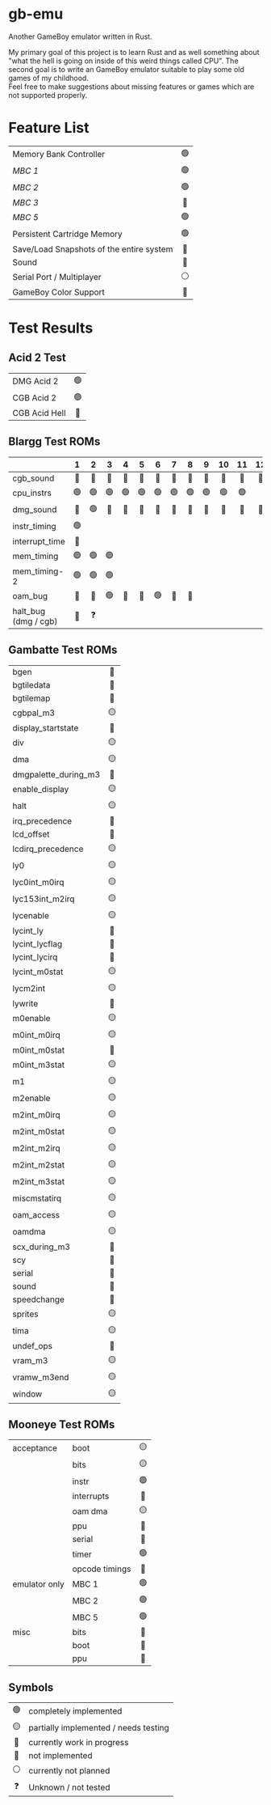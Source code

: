 # gb-emu

Another GameBoy emulator written in Rust.

My primary goal of this project is to learn Rust and as well something about "what the hell is going on inside of this weird things called CPU".
The second goal is to write an GameBoy emulator suitable to play some old games of my childhood.  
Feel free to make suggestions about missing features or games which are not supported properly.

# Feature List

|                                          |     |
|:-----------------------------------------|:---:|
| Memory Bank Controller                   | 🟢  |
| *MBC 1*                                  | 🟢  |
| *MBC 2*                                  | 🟢  |
| *MBC 3*                                  | 🔴  |
| *MBC 5*                                  | 🟢  |
| Persistent Cartridge Memory              | 🟢  |
| Save/Load Snapshots of the entire system | 🔴  |
| Sound                                    | 🔴  |
| Serial Port / Multiplayer                |  ⚪  |
| GameBoy Color Support                    | 🔵  |


# Test Results

## Acid 2 Test

|               |     |
|---------------|:---:|
| DMG Acid 2    | 🟢  |
| CGB Acid 2    | 🟢  |
| CGB Acid Hell | 🔴  |

## Blargg Test ROMs

|                      |  1  |  2  |  3  |  4  |  5  |  6  |  7  |  8  |  9  | 10  | 11  | 12  |
|----------------------|:---:|:---:|:---:|:---:|:---:|:---:|:---:|:---:|:---:|:---:|:---:|:---:|
| cgb_sound            | 🔴  | 🔴  | 🔴  | 🔴  | 🔴  | 🔴  | 🔴  | 🔴  | 🔴  | 🔴  | 🔴  | 🔴  |
| cpu_instrs           | 🟢  | 🟢  | 🟢  | 🟢  | 🟢  | 🟢  | 🟢  | 🟢  | 🟢  | 🟢  | 🟢  |     |
| dmg_sound            | 🔴  | 🟢  | 🔴  | 🔴  | 🔴  | 🔴  | 🔴  | 🔴  | 🔴  | 🔴  | 🔴  | 🔴  |
| instr_timing         | 🟢  |     |     |     |     |     |     |     |     |     |     |     |
| interrupt_time       | 🔴  |     |     |     |     |     |     |     |     |     |     |     |
| mem_timing           | 🟢  | 🟢  | 🟢  |     |     |     |     |     |     |     |     |     |
| mem_timing-2         | 🟢  | 🟢  | 🟢  |     |     |     |     |     |     |     |     |     |
| oam_bug              | 🔴  | 🔴  | 🟢  | 🔴  | 🔴  | 🟢  | 🔴  | 🔴  |     |     |     |     |
| halt_bug (dmg / cgb) | 🔴  |  ❓  |     |     |     |     |     |     |     |     |     |     |

## Gambatte Test ROMs

|                      |     |
|----------------------|:---:|
| bgen                 | 🔴  |
| bgtiledata           | 🔴  |
| bgtilemap            | 🔴  |
| cgbpal_m3            | 🟡  |
| display_startstate   | 🔴  |
| div                  | 🟡  |
| dma                  | 🟡  |
| dmgpalette_during_m3 | 🔴  |
| enable_display       | 🟡  |
| halt                 | 🟡  |
| irq_precedence       | 🔴  |
| lcd_offset           | 🔴  |
| lcdirq_precedence    | 🟡  |
| ly0                  | 🟡  |
| lyc0int_m0irq        | 🟡  |
| lyc153int_m2irq      | 🟡  |
| lycenable            | 🟡  |
| lycint_ly            | 🔴  |
| lycint_lycflag       | 🔴  |
| lycint_lycirq        | 🔴  |
| lycint_m0stat        | 🟡  |
| lycm2int             | 🟡  |
| lywrite              | 🔴  |
| m0enable             | 🟡  |
| m0int_m0irq          | 🟡  |
| m0int_m0stat         | 🔴  |
| m0int_m3stat         | 🟡  |
| m1                   | 🟡  |
| m2enable             | 🟡  |
| m2int_m0irq          | 🟡  |
| m2int_m0stat         | 🟡  |
| m2int_m2irq          | 🟡  |
| m2int_m2stat         | 🟡  |
| m2int_m3stat         | 🟡  |
| miscmstatirq         | 🟡  |
| oam_access           | 🟡  |
| oamdma               | 🟡  |
| scx_during_m3        | 🔴  |
| scy                  | 🔴  |
| serial               | 🔴  |
| sound                | 🔴  |
| speedchange          | 🔴  |
| sprites              | 🟡  |
| tima                 | 🟡  |
| undef_ops            | 🔴  |
| vram_m3              | 🟡  |
| vramw_m3end          | 🟡  |
| window               | 🟡  |

## Mooneye Test ROMs

|               |                |     |
|---------------|----------------|:---:|
| acceptance    | boot           | 🟡  |
|               | bits           | 🟡  |
|               | instr          | 🟢  |
|               | interrupts     | 🔴  |
|               | oam dma        | 🟡  |
|               | ppu            | 🔴  |
|               | serial         | 🔴  |
|               | timer          | 🟢  |
|               | opcode timings | 🔴  |
| emulator only | MBC 1          | 🟢  |
|               | MBC 2          | 🟢  |
|               | MBC 5          | 🟢  |
| misc          | bits           | 🔴  |
|               | boot           | 🔴  |
|               | ppu            | 🔴  |


## Symbols

|     |                                       |
|:---:|:--------------------------------------|
| 🟢  | completely implemented                |
| 🟡  | partially implemented / needs testing |
| 🔵  | currently work in progress            |
| 🔴  | not implemented                       |
|  ⚪  | currently not planned                 |
|  ❓  | Unknown / not tested                  |
